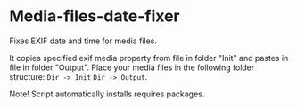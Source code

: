 # Media-files-date-fixer
Fixes EXIF date and time for media files. 

It copies specified exif media property from file in folder "Init" and pastes in file in folder "Output". Place your media files in the following folder structure: 
`Dir -> Init`
`Dir -> Output`. 

Note! Script automatically installs requires packages.
